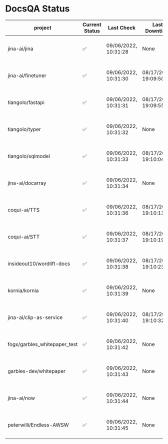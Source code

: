 # DocsQA Status

|          project           |Current Status|     Last Check     |   Last Downtime    |              % Uptime              |
|----------------------------|--------------|--------------------|--------------------|------------------------------------|
|jina-ai/jina                |✅            |09/06/2022, 10:31:28|None                |100.000 (since 08/29/2022, 11:24:14)|
|jina-ai/finetuner           |✅            |09/06/2022, 10:31:30|08/17/2022, 19:09:50|98.809 (since 08/15/2022, 07:09:42) |
|tiangolo/fastapi            |✅            |09/06/2022, 10:31:31|08/17/2022, 19:09:55|98.809 (since 08/15/2022, 07:09:42) |
|tiangolo/typer              |✅            |09/06/2022, 10:31:32|None                |100.000 (since 09/05/2022, 23:29:05)|
|tiangolo/sqlmodel           |✅            |09/06/2022, 10:31:33|08/17/2022, 19:10:04|94.355 (since 08/15/2022, 07:09:42) |
|jina-ai/docarray            |✅            |09/06/2022, 10:31:34|None                |100.000 (since 08/24/2022, 01:39:12)|
|coqui-ai/TTS                |✅            |09/06/2022, 10:31:36|08/17/2022, 19:10:13|99.815 (since 08/15/2022, 07:09:42) |
|coqui-ai/STT                |✅            |09/06/2022, 10:31:37|08/17/2022, 19:10:19|96.784 (since 08/15/2022, 07:09:42) |
|insideout10/wordlift-docs   |✅            |09/06/2022, 10:31:38|08/17/2022, 19:10:23|96.623 (since 08/15/2022, 07:09:42) |
|kornia/kornia               |✅            |09/06/2022, 10:31:39|None                |100.000 (since 08/30/2022, 13:49:49)|
|jina-ai/clip-as-service     |✅            |09/06/2022, 10:31:40|08/17/2022, 19:10:32|99.815 (since 08/15/2022, 07:09:42) |
|fogx/garbles_whitepaper_test|✅            |09/06/2022, 10:31:42|None                |100.000 (since 09/05/2022, 12:53:01)|
|garbles-dev/whitepaper      |✅            |09/06/2022, 10:31:43|None                |99.580 (since 08/24/2022, 01:39:12) |
|jina-ai/now                 |✅            |09/06/2022, 10:31:44|None                |100.000 (since 08/24/2022, 01:39:12)|
|peterwilli/Endless-AWSW     |✅            |09/06/2022, 10:31:45|None                |100.000 (since 09/05/2022, 08:33:35)|
